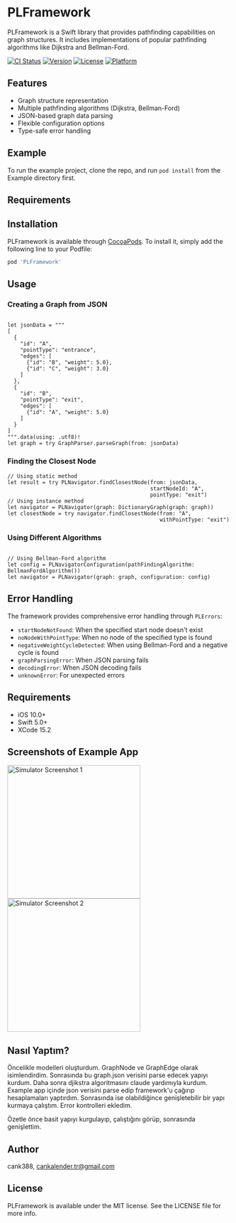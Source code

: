 # PLFramework

PLFramework is a Swift library that provides pathfinding capabilities on graph structures. It includes implementations of popular pathfinding algorithms like Dijkstra and Bellman-Ford.

[![CI Status](https://img.shields.io/travis/cank388/PLFramework.svg?style=flat)](https://travis-ci.org/cank388/PLFramework)
[![Version](https://img.shields.io/cocoapods/v/PLFramework.svg?style=flat)](https://cocoapods.org/pods/PLFramework)
[![License](https://img.shields.io/cocoapods/l/PLFramework.svg?style=flat)](https://cocoapods.org/pods/PLFramework)
[![Platform](https://img.shields.io/cocoapods/p/PLFramework.svg?style=flat)](https://cocoapods.org/pods/PLFramework)

## Features

- Graph structure representation
- Multiple pathfinding algorithms (Dijkstra, Bellman-Ford)
- JSON-based graph data parsing
- Flexible configuration options
- Type-safe error handling

## Example

To run the example project, clone the repo, and run `pod install` from the Example directory first.

## Requirements

## Installation

PLFramework is available through [CocoaPods](https://cocoapods.org). To install
it, simply add the following line to your Podfile:

```ruby
pod 'PLFramework'
```

## Usage

### Creating a Graph from JSON
```

let jsonData = """
[
  {
    "id": "A",
    "pointType": "entrance",
    "edges": [
      {"id": "B", "weight": 5.0},
      {"id": "C", "weight": 3.0}
    ]
  },
  {
    "id": "B",
    "pointType": "exit",
    "edges": [
      {"id": "A", "weight": 5.0}
    ]
  }
]
""".data(using: .utf8)!
let graph = try GraphParser.parseGraph(from: jsonData)
```

### Finding the Closest Node
```
// Using static method
let result = try PLNavigator.findClosestNode(from: jsonData,
                                             startNodeId: "A",
                                             pointType: "exit")
// Using instance method
let navigator = PLNavigator(graph: DictionaryGraph(graph: graph))
let closestNode = try navigator.findClosestNode(from: "A",
                                                withPointType: "exit")
```

### Using Different Algorithms
```

// Using Bellman-Ford algorithm
let config = PLNavigatorConfiguration(pathFindingAlgorithm: BellmanFordAlgorithm())
let navigator = PLNavigator(graph: graph, configuration: config)

```

## Error Handling

The framework provides comprehensive error handling through `PLErrors`:

- `startNodeNotFound`: When the specified start node doesn't exist
- `noNodeWithPointType`: When no node of the specified type is found
- `negativeWeightCycleDetected`: When using Bellman-Ford and a negative cycle is found
- `graphParsingError`: When JSON parsing fails
- `decodingError`: When JSON decoding fails
- `unknownError`: For unexpected errors

## Requirements

- iOS 10.0+
- Swift 5.0+
- XCode 15.2

## Screenshots of Example App

<img src="https://github.com/user-attachments/assets/de2e238f-719e-4123-a978-4034b3107b2b" width="300" alt="Simulator Screenshot 1">
<img src="https://github.com/user-attachments/assets/80db9c76-98db-44ee-81e9-b0267fd9ac67" width="300" alt="Simulator Screenshot 2">

## Nasıl Yaptım? 

Öncelikle modelleri oluşturdum. GraphNode ve GraphEdge olarak isimlendirdim. Sonrasında bu graph.json verisini parse edecek yapıyı kurdum.
Daha sonra djikstra algoritmasını claude yardımıyla kurdum. Example app içinde json verisini parse edip framework'u çağırıp hesaplamaları yaptırdım.
Sonrasında ise olabildiğince genişletebilir bir yapı kurmaya çalıştım. Error kontrolleri ekledim. 

Özetle önce basit yapıyı kurgulayıp, çalıştığını görüp, sonrasında genişlettim.

## Author

cank388, cankalender.tr@gmail.com

## License

PLFramework is available under the MIT license. See the LICENSE file for more info.
